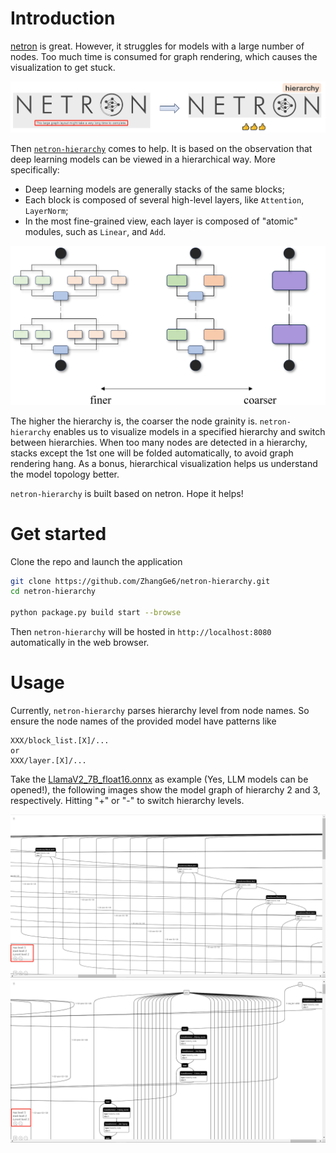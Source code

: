 # Introduction

[netron](https://github.com/lutzroeder/netron) is great. However, it struggles for models with a large number of nodes. Too much time is consumed for graph rendering, which causes the visualization to get stuck.

<center>
 <img src="./docs/fix_stuck.png" style="zoom:60%;" />
</center>

Then [`netron-hierarchy`](https://github.com/ZhangGe6/netron-hierarchy) comes to help. It is based on the observation that deep learning models can be viewed in a hierarchical way. More specifically:

- Deep learning models are generally stacks of the same blocks;
- Each block is composed of several high-level layers, like `Attention`, `LayerNorm`;
- In the most fine-grained view, each layer is composed of "atomic" modules, such as `Linear`, and `Add`.

<center>
 <img src="./docs/hierarchy.png" style="zoom:60%;" />
</center>

The higher the hierarchy is, the coarser the node grainity is. `netron-hierarchy` enables us to visualize models in a specified hierarchy and switch between hierarchies. When too many nodes are detected in a hierarchy, stacks except the 1st one will be folded automatically, to avoid graph rendering hang. As a bonus, hierarchical visualization helps us understand the model topology better.

`netron-hierarchy` is built based on netron. Hope it helps!

# Get started
Clone the repo and launch the application
```bash
git clone https://github.com/ZhangGe6/netron-hierarchy.git
cd netron-hierarchy

python package.py build start --browse
```
Then `netron-hierarchy` will be hosted in `http://localhost:8080` automatically in the web browser.

# Usage

Currently, `netron-hierarchy` parses hierarchy level from node names. So ensure the node names of the provided model have patterns like
```
XXX/block_list.[X]/...
or
XXX/layer.[X]/...
```
Take the [LlamaV2_7B_float16.onnx](https://huggingface.co/alpindale/Llama-2-7b-ONNX/resolve/main/FP16/LlamaV2_7B_float16.onnx?download=true) as example (Yes, LLM models can be opened!), the following images show the model graph of hierarchy 2 and 3, respectively. Hitting "+" or "-" to switch hierarchy levels.

<img src="./docs/llama_level_2.png" />

<img src="./docs/llama_level_3.png" />
